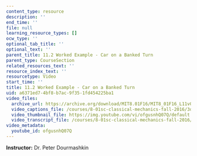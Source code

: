 ```yaml
---
content_type: resource
description: ''
end_time: ''
file: null
learning_resource_types: []
ocw_type: ''
optional_tab_title: ''
optional_text: ''
parent_title: 11.2 Worked Example - Car on a Banked Turn
parent_type: CourseSection
related_resources_text: ''
resource_index_text: ''
resourcetype: Video
start_time: ''
title: 11.2 Worked Example - Car on a Banked Turn
uid: a6371ed7-4bf8-b7ac-9f35-1fd454225ba1
video_files:
  archive_url: https://archive.org/download/MIT8.01F16/MIT8_01F16_L11v02_360p.mp4
  video_captions_file: /courses/8-01sc-classical-mechanics-fall-2016/3d528a2a4df8586580daa270098818f8_ofgusnhQ07Q.vtt
  video_thumbnail_file: https://img.youtube.com/vi/ofgusnhQ07Q/default.jpg
  video_transcript_file: /courses/8-01sc-classical-mechanics-fall-2016/d9124bda94b4d7790f8d52f098d9c285_ofgusnhQ07Q.pdf
video_metadata:
  youtube_id: ofgusnhQ07Q
---
```


**Instructor:** Dr. Peter Dourmashkin